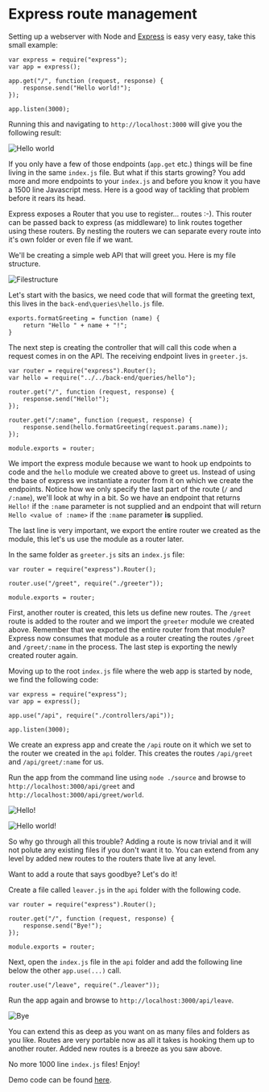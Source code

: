 # Express route management

Setting up a webserver with Node and [Express](http://expressjs.com/) is easy very easy, take this small example:

	var express = require("express");
	var app = express();

	app.get("/", function (request, response) {
		response.send("Hello world!");
	});

	app.listen(3000);

Running this and navigating to `http://localhost:3000` will give you the following result:

![Hello world](/content/expressjs-route-management/hw.png)

If you only have a few of those endpoints (`app.get` etc.) things will be fine living in the same `index.js` file. But what if this starts growing? You add more and more endpoints to your `index.js` and before you know it you have a 1500 line Javascript mess. Here is a good way of tackling that problem before it rears its head.

Express exposes a Router that you use to register... routes :-). This router can be passed   back to express (as middleware) to link routes together using these routers. By nesting the routers we can separate every route into it's own folder or even file if we want. 

We'll be creating a simple web API that will greet you. Here is my file structure.

![Filestructure](/content/expressjs-route-management/fs.png)

Let's start with the basics, we need code that will format the greeting text, this lives in the `back-end\queries\hello.js` file.

	exports.formatGreeting = function (name) {
		return "Hello " + name + "!";
	}

The next step is creating the controller that will call this code when a request comes in on the API. The receiving endpoint lives in `greeter.js`.

	var router = require("express").Router();
	var hello = require("../../back-end/queries/hello");

	router.get("/", function (request, response) {
		response.send("Hello!");
	});

	router.get("/:name", function (request, response) {
		response.send(hello.formatGreeting(request.params.name));
	});

	module.exports = router;

We import the express module because we want to hook up endpoints to code and the `hello` module we created above to greet us. Instead of using the base of express we instantiate a router from it on which we create the endpoints. Notice how we only specify the last part of the route (`/` and `/:name`), we'll look at why in a bit. So we have an endpoint that returns `Hello!` if the `:name` parameter is not supplied and an endpoint that will return `Hello <value of :name>` if the `:name` parameter **is** supplied.

The last line is very important, we export the entire router we created as the module, this let's us use the module as a router later.

In the same folder as `greeter.js` sits an `index.js` file:

	var router = require("express").Router();

	router.use("/greet", require("./greeter"));

	module.exports = router;

First, another router is created, this lets us define new routes. The `/greet` route is added to the router and we import the `greeter` module we created above. Remember that we exported the entire router from that module? Express now consumes that module as a router creating the routes `/greet` and `/greet/:name` in the process. The last step is exporting the newly created router again.

Moving up to the root `index.js` file where the web app is started by node, we find the following code:

	var express = require("express");
	var app = express();

	app.use("/api", require("./controllers/api"));

	app.listen(3000);

We create an express app and create the `/api` route on it which we set to the router we created in the `api` folder. This creates the routes `/api/greet` and `/api/greet/:name` for us.

Run the app from the command line using `node ./source` and browse to `http://localhost:3000/api/greet` and `http://localhost:3000/api/greet/world`.

![Hello!](/content/expressjs-route-management/fs-1.png)

![Hello world!](/content/expressjs-route-management/fs-2.png)

So why go through all this trouble? Adding a route is now trivial and it will not polute any existing files if you don't want it to. You can extend from any level by added new routes to the routers thate live at any level.

Want to add a route that says goodbye? Let's do it!

Create a file called `leaver.js` in the `api` folder with the following code.

	var router = require("express").Router();

	router.get("/", function (request, response) {
		response.send("Bye!");
	});

	module.exports = router;

Next, open the `index.js` file in the `api` folder and add the following line below the other `app.use(...)` call.

	router.use("/leave", require("./leaver"));

Run the app again and browse to `http://localhost:3000/api/leave`.

![Bye](/content/expressjs-route-management/fs-3.png)

You can extend this as deep as you want on as many files and folders as you like. Routes are very portable now as all it takes is hooking them up to another router. Added new routes is a breeze as you saw above.

No more 1000 line `index.js` files! Enjoy!

Demo code can be found [here](https://github.com/harrewarre/nested-router-demo).

